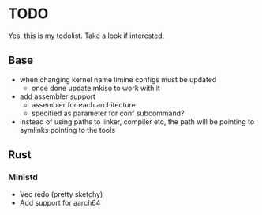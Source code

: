 # TODO

Yes, this is my todolist. Take a look if interested.



## Base
  - when changing kernel name limine configs must be updated
    - once done update mkiso to work with it
  - add assembler support
    - assembler for each architecture
    - specified as parameter for conf subcommand?
  - instead of using paths to linker, compiler etc, the path will be pointing to symlinks pointing to the tools

## Rust

### Ministd
- Vec redo (pretty sketchy)
- Add support for aarch64